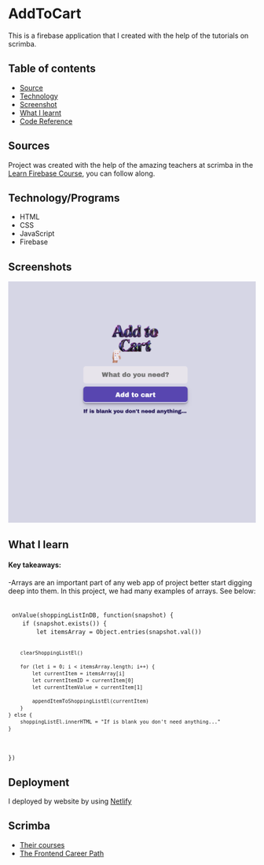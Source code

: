 
# AddToCart

This is a firebase application that I created with the help of the tutorials on scrimba.


## Table of contents

 - [Source](/#Sources)
 - [Technology](/#Technology)
 - [Screenshot](/#Screenshot)
 - [What I learnt](/#WhatILearnt)
 - [Code Reference](/#codeReference)



## Sources
Project was created with the help of the amazing teachers at scrimba in the [Learn Firebase Course](https://scrimba.com/learn/firebase), you can follow along.

## Technology/Programs

- HTML
- CSS
- JavaScript
- Firebase 


## Screenshots

!["How will it look"](/assets/project-screenshot.png)


## What I learn

#### Key takeaways:
-Arrays are an important part of any web app of project better start digging deep into them. In this project, we had many examples of arrays. See below:


<code>
 onValue(shoppingListInDB, function(snapshot) {
    if (snapshot.exists()) {
        let itemsArray = Object.entries(snapshot.val())
    
        clearShoppingListEl()
        
        for (let i = 0; i < itemsArray.length; i++) {
            let currentItem = itemsArray[i]
            let currentItemID = currentItem[0]
            let currentItemValue = currentItem[1]
            
            appendItemToShoppingListEl(currentItem)
        }    
    } else {
        shoppingListEl.innerHTML = "If is blank you don't need anything..."
    }
})
</code>

## Deployment
I deployed by website by using [Netlify](https://addtocart-app-bygenn.netlify.app/)

## Scrimba
- [Their courses](https://scrimba.com/allcourses)
- [The Frontend Career Path](https://scrimba.com/learn/frontend)

